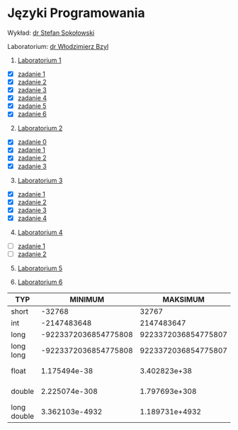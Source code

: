 # Języki Programowania

Wykład: [dr Stefan Sokołowski](http://sigma.ug.edu.pl/~stefan/Dydaktyka/JezProg)

Laboratorium: [dr Włodzimierz Bzyl](http://wbzyl.inf.ug.edu.pl/c)

1. [Laboratorium 1](lab1)
  * [x] [zadanie 1](lab1/zad1.c)
  * [x] [zadanie 2](lab1/zad2.c)
  * [x] [zadanie 3](lab1/zad3.c)
  * [x] [zadanie 4](lab1/zad4.c)
  * [x] [zadanie 5](lab1/zad5.c)
  * [x] [zadanie 6](lab1/zad6.c)

2. [Laboratorium 2](lab2)

  * [x] [zadanie 0](lab2/zad0.c)
  * [x] [zadanie 1](lab2/zad1.c)
  * [x] [zadanie 2](lab2/zad2.c)
  * [x] [zadanie 3](lab2/zad3.c)

3. [Laboratorium 3](lab3)
  * [x] [zadanie 1](lab3/zad1.c)
  * [x] [zadanie 2](lab3/zad2.c)
  * [x] [zadanie 3](lab3/zad3.c)
  * [x] [zadanie 4](lab3/zad4.c)

4. [Laboratorium 4](lab4)
  * [ ] [zadanie 1](lab4/zad1.c)
  * [ ] [zadanie 2](lab4/zad2.c)

5. [Laboratorium 5](lab5)

6. [Laboratorium 6](lab6)

  |        TYP|             MINIMUM|            MAKSIMUM|      "ZIARNO"|     "PRECYZJA"|WE/WY|ROZMIAR|
  |-----------|--------------------|--------------------|--------------|---------------|-----|-------|
  |      short|              -32768|               32767|              |               | %i  |      2|
  |        int|         -2147483648|          2147483647|              |               | %i  |      4|
  |       long|-9223372036854775808| 9223372036854775807|              |               | %li |      8|
  |  long long|-9223372036854775808| 9223372036854775807|              |               | %lli|      8|
  |      float|        1.175494e-38|        3.402823e+38| 1.192093e-07 |              6| %e  |      4|
  |     double|       2.225074e-308|       1.797693e+308| 2.220446e-16 |             15| %le |      8|
  |long double|      3.362103e-4932|      1.189731e+4932| 1.084202e-19 |             18| %Le |     16|
